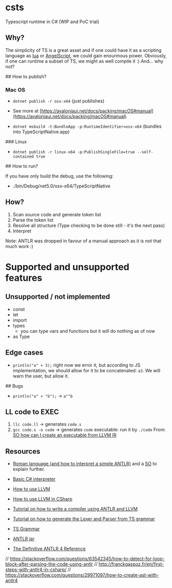 # csts

Typescript runtime in C# (WIP and PoC trial)

## Why?

The simplicity of TS is a great asset and if one could have it as a scripting language as [lua](https://www.lua.org/home.html) or [AngelScript](https://www.angelcode.com/angelscript/), we could gain enourmous power. Obviously, if one can runtime a subset of TS, we might as well compile it :)
And... why not?

## How to publish?

### Mac OS

- `dotnet publish -r osx-x64` (just publishes)

- See more at [https://avaloniaui.net/docs/packing/macOS#manual](https://avaloniaui.net/docs/packing/macOS#manual) 

- `dotnet msbuild -t:BundleApp -p:RuntimeIdentifier=osx-x64` (bundles into TypeScriptNative.app)

### Linux

- `dotnet publish -r linux-x64 -p:PublishSingleFile=true --self-contained true`

## How to run?

If you have only build the debug, use the following:
- ./bin/Debug/net5.0/osx-x64/TypeScriptNative

## How?

1. Scan source code and generate token list
2. Parse the token list
3. Resolve all structure (Type checking to be done still - it's the next pass)
4. Interpret

Note: ANTLR was dropped in favour of a manual approach as it is not that much work :)

# Supported and unsupported features

## Unsupported / not implemented

* const
* let
* import
* types
	* you can type vars and functions but it will do nothing as of now
* as Type

## Edge cases

* `println("a" + 3);` right now we error it, but according to JS implementation, we should
allow for it to be concatenated: `a3`. We will warn the user, but allow it.


## Bugs

* `println("a" + "b");` -> `a""b`

## LL code to EXEC

1. `llc code.ll` -> generates `code.s`
2. `gcc code.s -o code` -> generates `code` executable: run it by `./code`
   From: [SO how can I create an executable from LLVM IR](https://stackoverflow.com/questions/45985953/how-can-i-create-an-executable-from-llvm-ir)

## Resources

- [Roman language (and how to interpret a simple ANTLR)](https://gjdanis.github.io/2016/01/23/roman/) and a [SO](https://codereview.stackexchange.com/questions/117711/roman-numerals-with-antlr) to explain further.

- [Basic C# interpreter](https://github.com/pg94au/Blinkenlights-.NET-Basic-Interpreter)

- [How to use LLVM](https://tomassetti.me/a-tutorial-on-how-to-write-a-compiler-using-llvm/)
- [How to use LLVM in CSharp](https://ice1000.org/llvm-cs/en/CSharpLangImpl03/)

- [Tutorial on how to write a compiler using ANTLR and LLVM](https://tomassetti.me/a-tutorial-on-how-to-write-a-compiler-using-llvm/)
- [Tutorial on how to generate the Lexer and Parser from TS grammar](https://hayeol.tistory.com/45)
- [TS Grammar](https://github.com/antlr/grammars-v4/tree/master/typescript)
- [ANTLR jar](https://www.antlr.org/download.html)
- [The Definitive ANTLR 4 Reference](https://pragprog.com/titles/tpantlr2/the-definitive-antlr-4-reference/)


// https://stackoverflow.com/questions/63542345/how-to-detect-for-loop-block-after-parsing-the-code-using-antlr
// http://franckgaspoz.fr/en/first-steps-with-antlr4-in-csharp/
// https://stackoverflow.com/questions/29971097/how-to-create-ast-with-antlr4